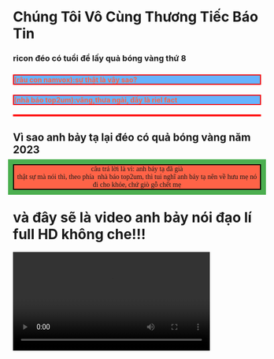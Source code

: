<!DOCTYPE html>
<html>
<head>
  <style>
  body {
   background-image:
    url("bautroi.jpg");
  }
  </style>
  <style>
  
 h1 {
   text-align: center;text-transform
   text-transform: uppercase;
  color: coral;
   background-color:#f2f2f2;
   border: 2px solid tomato;
   pading 20px;
 }
  h4 {
    border: 2px solid red;
    text-align: justify;text-transform
    text-transform: uppercase;
    color: tomato; 
  }
  p {
   border: 2px solid black;
  outline: #4CAF50 solid 10px;
  margin: auto;  
  padding: 20px;
  text-align: center;
    font-family: "Times New Roman", Times, serif;
  }
  h4 {
   background-color:#66b3ff;
  }
    
    
  </style>
      <title>RiCon đéo có bóng vàng!!!</title>
<link rel="stylesheet" href="index.css" />
</head>
<body>
    <h1>Chúng Tôi Vô Cùng Thương Tiếc Báo Tin</h1>
    <h3>ricon đéo có tuổi để lấy quả bóng vàng thứ 8<h3>
    <h4>(râu con namvox):sự thật là vậy sao?</h4>
    <h4>(nhà báo top2um):vâng,thưa ngài, đấy là riel fact<h4>
    <h2>Vì sao anh bảy tạ lại đéo có quả bóng vàng năm 2023</h2>
    <p style="background-color:tomato;">câu trả lời là vì: anh bảy tạ đã già<br>thật sự mà nói thì, theo phía  nhà báo top2um, thì tui nghĩ anh bảy tạ nên về hưu mẹ nó đi cho khỏe, chứ giò gỗ chết mẹ</p>
    <h1>và đây sẽ là video anh bảy nói đạo lí full HD không che!!!</h1>
       <video weight="320" height="200" controls>
       <source src="ricon.mp4" type="video/mp4" </body><br>
         <h2>nguồn đoạn video: id tóp tóp : 3152008859</h2>
         
      	
</body>
</html>
<!---
khoikzht/khoikzht is a ✨ special ✨ repository because its `README.md` (this file) appears on your GitHub profile.
You can click the Preview link to take a look at your changes.
--->
